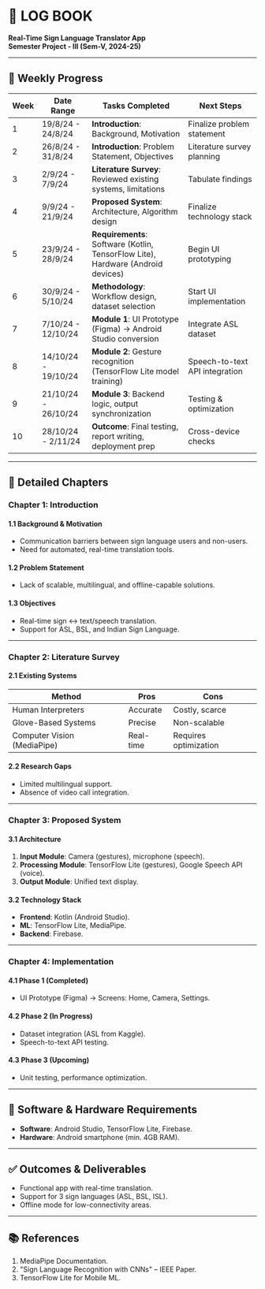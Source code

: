 # 📝 LOG BOOK  
**Real-Time Sign Language Translator App**  
**Semester Project - III (Sem-V, 2024-25)**  

---

## 📅 Weekly Progress  

| Week | Date Range | Tasks Completed | Next Steps |
|------|------------|------------------|-------------|
| 1 | 19/8/24 - 24/8/24 | **Introduction**: Background, Motivation | Finalize problem statement |
| 2 | 26/8/24 - 31/8/24 | **Introduction**: Problem Statement, Objectives | Literature survey planning |
| 3 | 2/9/24 - 7/9/24 | **Literature Survey**: Reviewed existing systems, limitations | Tabulate findings |
| 4 | 9/9/24 - 21/9/24 | **Proposed System**: Architecture, Algorithm design | Finalize technology stack |
| 5 | 23/9/24 - 28/9/24 | **Requirements**: Software (Kotlin, TensorFlow Lite), Hardware (Android devices) | Begin UI prototyping |
| 6 | 30/9/24 - 5/10/24 | **Methodology**: Workflow design, dataset selection | Start UI implementation |
| 7 | 7/10/24 - 12/10/24 | **Module 1**: UI Prototype (Figma) → Android Studio conversion | Integrate ASL dataset |
| 8 | 14/10/24 - 19/10/24 | **Module 2**: Gesture recognition (TensorFlow Lite model training) | Speech-to-text API integration |
| 9 | 21/10/24 - 26/10/24 | **Module 3**: Backend logic, output synchronization | Testing & optimization |
| 10 | 28/10/24 - 2/11/24 | **Outcome**: Final testing, report writing, deployment prep | Cross-device checks |

---

## 📖 Detailed Chapters  

### Chapter 1: Introduction  
#### 1.1 Background & Motivation  
- Communication barriers between sign language users and non-users.  
- Need for automated, real-time translation tools.  

#### 1.2 Problem Statement  
- Lack of scalable, multilingual, and offline-capable solutions.  

#### 1.3 Objectives  
- Real-time sign ↔ text/speech translation.  
- Support for ASL, BSL, and Indian Sign Language.  

---

### Chapter 2: Literature Survey  
#### 2.1 Existing Systems  
| Method | Pros | Cons |  
|--------|------|------|  
| Human Interpreters | Accurate | Costly, scarce |  
| Glove-Based Systems | Precise | Non-scalable |  
| Computer Vision (MediaPipe) | Real-time | Requires optimization |  

#### 2.2 Research Gaps  
- Limited multilingual support.  
- Absence of video call integration.  

---

### Chapter 3: Proposed System  
#### 3.1 Architecture  
1. **Input Module**: Camera (gestures), microphone (speech).  
2. **Processing Module**: TensorFlow Lite (gestures), Google Speech API (voice).  
3. **Output Module**: Unified text display.  

#### 3.2 Technology Stack  
- **Frontend**: Kotlin (Android Studio).  
- **ML**: TensorFlow Lite, MediaPipe.  
- **Backend**: Firebase.  

---

### Chapter 4: Implementation  
#### 4.1 Phase 1 (Completed)  
- UI Prototype (Figma) → Screens: Home, Camera, Settings.  

#### 4.2 Phase 2 (In Progress)  
- Dataset integration (ASL from Kaggle).  
- Speech-to-text API testing.  

#### 4.3 Phase 3 (Upcoming)  
- Unit testing, performance optimization.  

---

## 🔧 Software & Hardware Requirements  
- **Software**: Android Studio, TensorFlow Lite, Firebase.  
- **Hardware**: Android smartphone (min. 4GB RAM).  

---

## ✅ Outcomes & Deliverables  
- Functional app with real-time translation.  
- Support for 3 sign languages (ASL, BSL, ISL).  
- Offline mode for low-connectivity areas.  

---

## 📚 References  
1. MediaPipe Documentation.  
2. "Sign Language Recognition with CNNs" – IEEE Paper.  
3. TensorFlow Lite for Mobile ML.  
